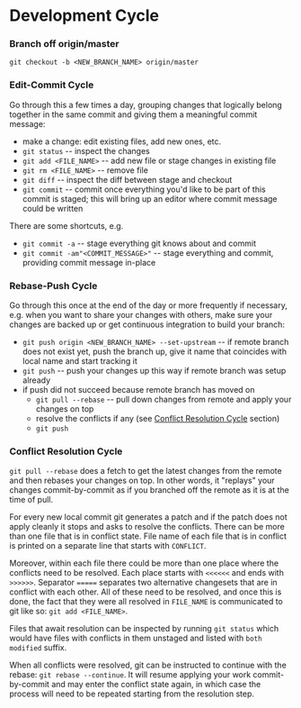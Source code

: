 # Development Cycle

### Branch off origin/master
`git checkout -b <NEW_BRANCH_NAME> origin/master`

### Edit-Commit Cycle
Go through this a few times a day, grouping changes that logically belong together in the same commit and giving them a meaningful commit message:
  * make a change: edit existing files, add new ones, etc.
  * `git status` -- inspect the changes
  * `git add <FILE_NAME>` -- add new file or stage changes in existing file
  * `git rm <FILE_NAME>` -- remove file
  * `git diff` -- inspect the diff between stage and checkout
  * `git commit` -- commit once everything you'd like to be part of this commit is staged; this will bring up an editor where commit message could be written

There are some shortcuts, e.g.
  * `git commit -a` -- stage everything git knows about and commit
  * `git commit -am"<COMMIT_MESSAGE>"` -- stage everything and commit, providing commit message in-place

### Rebase-Push Cycle

Go through this once at the end of the day or more frequently if necessary, e.g. when you want to share your changes with others, make sure your changes are backed up or get continuous integration to build your branch:
  * `git push origin <NEW_BRANCH_NAME> --set-upstream` -- if remote branch does not exist yet, push the branch up, give it name that coincides with local name and start tracking it
  * `git push` -- push your changes up this way if remote branch was setup already
  * if push did not succeed because remote branch has moved on
     * `git pull --rebase` -- pull down changes from remote and apply your changes on top
     * resolve the conflicts if any (see [Conflict Resolution Cycle](#conflict-resolution-cycle) section)
     * `git push`

### Conflict Resolution Cycle

`git pull --rebase` does a fetch to get the latest changes from the remote and then rebases your changes on top. In other words, it "replays" your changes commit-by-commit as if you branched off the remote as it is at the time of pull.

For every new local commit git generates a patch and if the patch does not apply cleanly it stops and asks to resolve the conflicts. There can be more than one file that is in conflict state. File name of each file that is in conflict is printed on a separate line that starts with `CONFLICT`.

Moreover, within each file there could be more than one place where the conflicts need to be resolved. Each place starts with `<<<<<<` and ends with `>>>>>>`. Separator `=====` separates two alternative changesets that are in conflict with each other. All of these need to be resolved, and once this is done, the fact that they were all resolved in `FILE_NAME` is communicated to git like so: `git add <FILE_NAME>`.

Files that await resolution can be inspected by running `git status` which would have files with conflicts in them unstaged and listed with `both modified` suffix.

When all conflicts were resolved, git can be instructed to continue with the rebase: `git rebase --continue`. It will resume applying your work commit-by-commit and may enter the conflict state again, in which case the process will need to be repeated starting from the resolution step.
